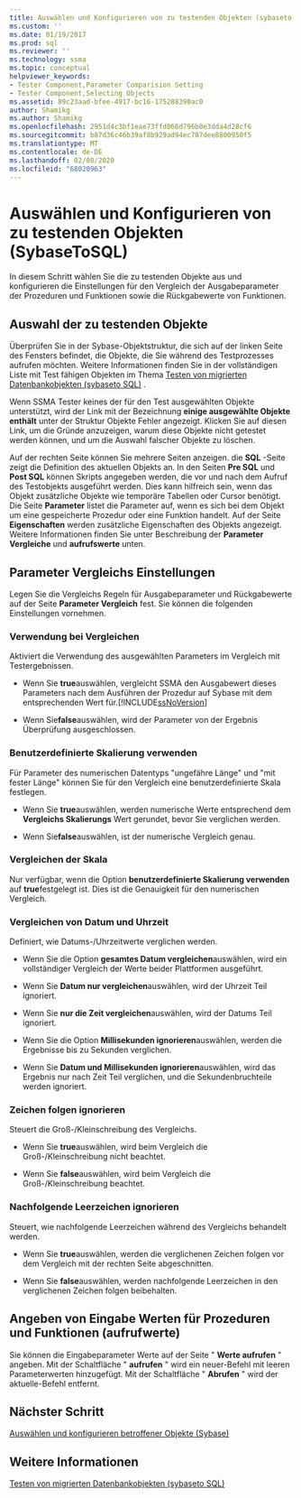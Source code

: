 ```yaml
---
title: Auswählen und Konfigurieren von zu testenden Objekten (sybaseto SQL) | Microsoft-Dokumentation
ms.custom: ''
ms.date: 01/19/2017
ms.prod: sql
ms.reviewer: ''
ms.technology: ssma
ms.topic: conceptual
helpviewer_keywords:
- Tester Component,Parameter Comparision Setting
- Tester Component,Selecting Objects
ms.assetid: 89c23aad-bfee-4917-bc16-175288390ac0
author: Shamikg
ms.author: Shamikg
ms.openlocfilehash: 2951d4c3bf1eae73ffd066d796b0e3dda4d28cf6
ms.sourcegitcommit: b87d36c46b39af8b929ad94ec707dee8800950f5
ms.translationtype: MT
ms.contentlocale: de-DE
ms.lasthandoff: 02/08/2020
ms.locfileid: "68020963"
---
```

# <a name="selecting-and-configuring-objects-to-test-sybasetosql"></a>Auswählen und Konfigurieren von zu testenden Objekten (SybaseToSQL)
In diesem Schritt wählen Sie die zu testenden Objekte aus und konfigurieren die Einstellungen für den Vergleich der Ausgabeparameter der Prozeduren und Funktionen sowie die Rückgabewerte von Funktionen.  
  
## <a name="selection-of-objects-to-test"></a>Auswahl der zu testenden Objekte  
Überprüfen Sie in der Sybase-Objektstruktur, die sich auf der linken Seite des Fensters befindet, die Objekte, die Sie während des Testprozesses aufrufen möchten. Weitere Informationen finden Sie in der vollständigen Liste mit Test fähigen Objekten im Thema [Testen von migrierten Datenbankobjekten &#40;sybaseto SQL&#41;](../../ssma/sybase/testing-migrated-database-objects-sybasetosql.md) .  
  
Wenn SSMA Tester keines der für den Test ausgewählten Objekte unterstützt, wird der Link mit der Bezeichnung **einige ausgewählte Objekte enthält** unter der Struktur Objekte Fehler angezeigt. Klicken Sie auf diesen Link, um die Gründe anzuzeigen, warum diese Objekte nicht getestet werden können, und um die Auswahl falscher Objekte zu löschen.  
  
Auf der rechten Seite können Sie mehrere Seiten anzeigen. die **SQL** -Seite zeigt die Definition des aktuellen Objekts an. In den Seiten **Pre SQL** und **Post SQL** können Skripts angegeben werden, die vor und nach dem Aufruf des Testobjekts ausgeführt werden. Dies kann hilfreich sein, wenn das Objekt zusätzliche Objekte wie temporäre Tabellen oder Cursor benötigt. Die Seite **Parameter** listet die Parameter auf, wenn es sich bei dem Objekt um eine gespeicherte Prozedur oder eine Funktion handelt. Auf der Seite **Eigenschaften** werden zusätzliche Eigenschaften des Objekts angezeigt. Weitere Informationen finden Sie unter Beschreibung der **Parameter Vergleiche** und **aufrufswerte** unten.  
  
## <a name="parameter-comparison-settings"></a>Parameter Vergleichs Einstellungen  
Legen Sie die Vergleichs Regeln für Ausgabeparameter und Rückgabewerte auf der Seite **Parameter Vergleich** fest. Sie können die folgenden Einstellungen vornehmen.  
  
### <a name="use-during-comparisons"></a>Verwendung bei Vergleichen  
Aktiviert die Verwendung des ausgewählten Parameters im Vergleich mit Testergebnissen.  
  
-   Wenn Sie **true**auswählen, vergleicht SSMA den Ausgabewert dieses Parameters nach dem Ausführen der Prozedur auf Sybase mit dem entsprechenden Wert für.[!INCLUDE[ssNoVersion](../../includes/ssnoversion-md.md)]  
  
-   Wenn Sie**false**auswählen, wird der Parameter von der Ergebnis Überprüfung ausgeschlossen.  
  
### <a name="use-custom-scale"></a>Benutzerdefinierte Skalierung verwenden  
Für Parameter des numerischen Datentyps "ungefähre Länge" und "mit fester Länge" können Sie für den Vergleich eine benutzerdefinierte Skala festlegen.  
  
-   Wenn Sie **true**auswählen, werden numerische Werte entsprechend dem **Vergleichs Skalierungs** Wert gerundet, bevor Sie verglichen werden.  
  
-   Wenn Sie**false**auswählen, ist der numerische Vergleich genau.  
  
### <a name="comparing-scale"></a>Vergleichen der Skala  
Nur verfügbar, wenn die Option **benutzerdefinierte Skalierung verwenden** auf **true**festgelegt ist. Dies ist die Genauigkeit für den numerischen Vergleich.  
  
### <a name="date-time-comparing"></a>Vergleichen von Datum und Uhrzeit  
Definiert, wie Datums-/Uhrzeitwerte verglichen werden.  
  
-   Wenn Sie die Option **gesamtes Datum vergleichen**auswählen, wird ein vollständiger Vergleich der Werte beider Plattformen ausgeführt.  
  
-   Wenn Sie **Datum nur vergleichen**auswählen, wird der Uhrzeit Teil ignoriert.  
  
-   Wenn Sie **nur die Zeit vergleichen**auswählen, wird der Datums Teil ignoriert.  
  
-   Wenn Sie die Option **Millisekunden ignorieren**auswählen, werden die Ergebnisse bis zu Sekunden verglichen.  
  
-   Wenn Sie **Datum und Millisekunden ignorieren**auswählen, wird das Ergebnis nur nach Zeit Teil verglichen, und die Sekundenbruchteile werden ignoriert.  
  
### <a name="ignore-strings-case"></a>Zeichen folgen ignorieren  
Steuert die Groß-/Kleinschreibung des Vergleichs.  
  
-   Wenn Sie **true**auswählen, wird beim Vergleich die Groß-/Kleinschreibung nicht beachtet.  
  
-   Wenn Sie **false**auswählen, wird beim Vergleich die Groß-/Kleinschreibung beachtet.  
  
### <a name="ignore-trailing-spaces"></a>Nachfolgende Leerzeichen ignorieren  
Steuert, wie nachfolgende Leerzeichen während des Vergleichs behandelt werden.  
  
-   Wenn Sie **true**auswählen, werden die verglichenen Zeichen folgen vor dem Vergleich mit der rechten Seite abgeschnitten.  
  
-   Wenn Sie **false**auswählen, werden nachfolgende Leerzeichen in den verglichenen Zeichen folgen beibehalten.  
  
## <a name="specify-input-values-for-procedures-and-functions-call-values"></a>Angeben von Eingabe Werten für Prozeduren und Funktionen (aufrufwerte)  
Sie können die Eingabeparameter Werte auf der Seite " **Werte aufrufen** " angeben. Mit der Schaltfläche " **aufrufen** " wird ein neuer-Befehl mit leeren Parameterwerten hinzugefügt. Mit der Schaltfläche " **Abrufen** " wird der aktuelle-Befehl entfernt.  
  
## <a name="next-step"></a>Nächster Schritt  
[Auswählen und konfigurieren betroffener Objekte &#40;Sybase&#41;](../../ssma/sybase/selecting-and-configuring-affected-objects-sybasetosql.md)  
  
## <a name="see-also"></a>Weitere Informationen  
[Testen von migrierten Datenbankobjekten &#40;sybaseto SQL&#41;](../../ssma/sybase/testing-migrated-database-objects-sybasetosql.md)  
  
